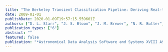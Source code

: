 ```yaml
---
title: "The Berkeley Transient Classification Pipeline: Deriving Real-time Knowledge from Time-domain Surveys"
date: 2009-01-01
publishDate: 2020-01-09T19:57:15.559601Z
authors: ["D. L. Starr", "J. S. Bloom", "J. M. Brewer", "N. R. Butler", "D. Poznanski", "M. Rischard", "C. Klein"]
publication_types: ["6"]
abstract: ""
featured: false
publication: "*Astronomical Data Analysis Software and Systems XVIII ASP Conference Series, Vol. 411, proceedings of the conference held 2-5 November 2008 at Hotel Loews Le Concorde, Québec City, QC, Canada. Edited by David A. Bohlender, Daniel Durand, and Patrick Dowler.  San Francisco: Astronomical Society of the Pacific, 2009., p.493*"
---
```


